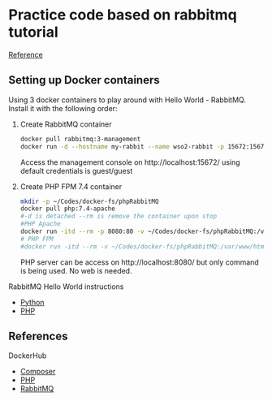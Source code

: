 # Practice code based on rabbitmq tutorial
[Reference](https://www.rabbitmq.com/tutorials/tutorial-one-python.html)


## Setting up Docker containers
Using 3 docker containers to play around with Hello World - RabbitMQ. Install it with the following order:

1. Create RabbitMQ container
    ```bash
    docker pull rabbitmq:3-management
    docker run -d --hostname my-rabbit --name wso2-rabbit -p 15672:15672 -p 5672:5672 rabbitmq:3-management
    ```
    Access the management console on http://localhost:15672/ using default credentials is guest/guest

2. Create PHP FPM 7.4 container
    ```bash
    mkdir -p ~/Codes/docker-fs/phpRabbitMQ
    docker pull php:7.4-apache
    #-d is detached --rm is remove the container upon stop
    #PHP Apache
    docker run -itd --rm -p 8080:80 -v ~/Codes/docker-fs/phpRabbitMQ:/var/www/html --name phpRabbitMQ php:7.4-apache
    # PHP FPM
    #docker run -itd --rm -v ~/Codes/docker-fs/phpRabbitMQ:/var/www/html --name phpRabbitMQ php:7.4-fpm-buster
    ```
    PHP server can be access on http://localhost:8080/ but only command is being used. No web is needed.



    
RabbitMQ Hello World instructions

* [Python](pyRabbitMQ/Readme.md)
* [PHP](phpRabbitMQ/Readme.md)


## References

DockerHub
+ [Composer](https://hub.docker.com/_/composer)
+ [PHP](https://hub.docker.com/_/php)
+ [RabbitMQ](https://hub.docker.com/_/rabbitmq)
